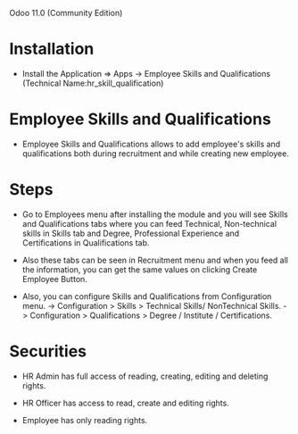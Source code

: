 Odoo 11.0 (Community Edition) 

Installation 
============
* Install the Application => Apps -> Employee Skills and Qualifications (Technical Name:hr_skill_qualification)



Employee Skills and Qualifications
==================================
* Employee Skills and Qualifications allows to add employee's skills and qualifications both during recruitment and while creating new employee.


Steps
=====
* Go to Employees menu after installing the module and you will see Skills and Qualifications tabs where you can feed Technical, Non-technical skills in Skills tab and Degree, Professional Experience and Certifications in Qualifications tab.

* Also these tabs can be seen in Recruitment menu and when you feed all the information, you can get the same values on clicking Create Employee Button.

* Also, you can configure Skills and Qualifications from Configuration menu.
-> Configuration > Skills > Technical Skills/ NonTechnical Skills.
-> Configuration > Qualifications > Degree / Institute / Certifications.


Securities
==========
* HR Admin has full access of reading, creating, editing and deleting rights.

* HR Officer has access to read, create and editing rights.

* Employee has only reading rights.

